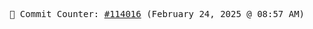 <p align="center">
    <samp>
        📮 Commit Counter: <a href="https://github.com/Javascript-void0/Javascript-void0/commits/main">#114016</a> (February 24, 2025 @ 08:57 AM)
    </samp>
</p>